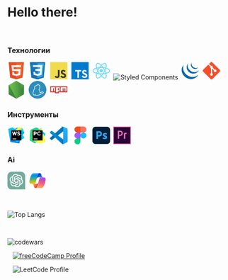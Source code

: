 # Hello there!

&nbsp;
&nbsp;
&nbsp;
&nbsp;
&nbsp;
&nbsp;
&nbsp;
&nbsp;

### Технологии

<div> 
  <img src="https://github.com/devicons/devicon/blob/master/icons/html5/html5-original.svg" title="HTML5" alt="HTML5" width="40" height="40"/>&nbsp;
  <img src="https://github.com/devicons/devicon/blob/master/icons/css3/css3-original.svg" title="CSS3" alt="CSS3" width="40" height="40"/>&nbsp;
  <img src="https://github.com/devicons/devicon/blob/master/icons/javascript/javascript-original.svg" title="JavaScript" alt="JavaScript" width="40" height="40"/>&nbsp;
  <img src="https://github.com/devicons/devicon/blob/master/icons/typescript/typescript-original.svg" title="TypeScript" alt="TypeScript" width="40" height="40"/>&nbsp;
  <img src="https://github.com/devicons/devicon/blob/master/icons/react/react-original.svg" title="React" alt="React" width="40" height="40"/>&nbsp;
  <img src="https://github.com/styled-components/brand/blob/master/styled-components.svg" title="Styled Components" alt="Styled Components" width="40" height="40"/>&nbsp;
  <img src="https://github.com/devicons/devicon/blob/master/icons/jquery/jquery-plain.svg" title="jQuery" alt="jQuery" width="40" height="40"/>&nbsp;
  <img src="https://github.com/devicons/devicon/blob/master/icons/git/git-original.svg" title="Git" alt="Git" width="40" height="40"/>&nbsp;
</div>
<div>
  <img src="https://github.com/devicons/devicon/blob/master/icons/nodejs/nodejs-original.svg" title="Node.js" alt="Node.js" width="40" height="40"/>&nbsp;
  <img src="https://github.com/devicons/devicon/blob/master/icons/yarn/yarn-original.svg" title="Yarn" alt="Yarn" width="40" height="40"/>&nbsp;
  <img src="https://github.com/devicons/devicon/blob/master/icons/npm/npm-original-wordmark.svg" title="npm" alt="npm" width="40" height="40"/>&nbsp;
</div>

### Инструменты
<div> 
  <img src="https://github.com/devicons/devicon/blob/master/icons/webstorm/webstorm-original.svg" title="WebStorm" alt="WebStorm" width="40" height="40"/>&nbsp;
  <img src="https://github.com/devicons/devicon/blob/master/icons/pycharm/pycharm-original.svg" title="PyCharm" alt="PyCharm" width="40" height="40"/>&nbsp;
  <img src="https://github.com/devicons/devicon/blob/master/icons/vscode/vscode-original.svg" title="VSCode" alt="VSCode" width="40" height="40"/>&nbsp;
  <img src="https://github.com/devicons/devicon/blob/master/icons/figma/figma-original.svg" title="Figma" alt="Figma" width="40" height="40"/>&nbsp;
  <img src="https://github.com/devicons/devicon/blob/master/icons/photoshop/photoshop-original.svg" title="Photoshop" alt="Photoshop" width="40" height="40"/>&nbsp;
  <img src="https://github.com/devicons/devicon/blob/master/icons/premierepro/premierepro-original.svg" title="Premiere Pro" alt="Premiere Pro" width="40" height="40"/>&nbsp;
</div>

### Ai
<div>
  <img src="https://github.com/obigreen/obigreen/blob/main/svg/ai/chatGPT.svg" title="ChatGPT" alt="ChatGPT" width="40" height="40"/>&nbsp;
  <img src="https://github.com/obigreen/obigreen/blob/main/svg/ai/copilot.svg" title="GitHub Copilot" alt="GitHub Copilot" width="40" height="40"/>&nbsp;
</div>

&nbsp;

![Top Langs](https://github-readme-stats.vercel.app/api/top-langs/?username=obigreen&layout=compact&theme=dark)

&nbsp;
&nbsp;
&nbsp;
&nbsp;
&nbsp;
&nbsp;
&nbsp;
&nbsp;


![codewars](https://www.codewars.com/users/obigreen/badges/large)

&nbsp;&nbsp; <a href="https://www.freecodecamp.org/fccdf5e015a-c947-4e7a-aada-936b1648632d" target="_blank">
  <img src="https://img.shields.io/badge/freeCodeCamp-fccdf5e015a--c947--4e7a--aada--936b1648632d-blue?logo=freecodecamp" alt="freeCodeCamp Profile" />
</a>

&nbsp;&nbsp; ![LeetCode Profile](https://leetcode.card.workers.dev/obigreen)







